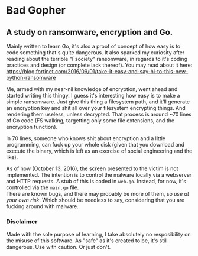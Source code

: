 # Bad Gopher

## A study on ransomware, encryption and Go.

Mainly written to learn Go, it's also a proof of concept of how easy is to code something that's quite dangerous. It also sparked my curiosity after reading about the terrible "Fsociety" ransomware, in regards to it's coding practices and design (or complete lack thereof). You may read about it here: https://blog.fortinet.com/2016/09/01/take-it-easy-and-say-hi-to-this-new-python-ransomware

Me, armed with my near-nil knowledge of encryption, went ahead and started writing this thingy. I guess it's interesting how easy is to make a simple ransomware. Just give this thing a filesystem path, and it'll generate an encryption key and shit all over your filesystem encrypting things. And rendering them useless, unless decrypted. That process is around ~70 lines of Go code (FS walking, targetting only some file extensions, and the encryption function).

In 70 lines, someone who knows shit about encryption and a little programming, can fuck up your whole disk (given that you download and execute the binary, which is left as an exercise of social engineering and the like).

As of now (October 13, 2016), the screen presented to the victim is not implemented. The intention is to control the malware locally via a webserver and HTTP requests. A stub of this is coded in `web.go`. Instead, for now, it's controlled via the `main.go` file.  
There are known bugs, and there may probably be more of them, so *use at your own risk*. Which should be needless to say, considering that you are fucking around with malware.


### Disclaimer
Made with the sole purpose of learning, I take absolutely no resposibility on the misuse of this software. As "safe" as it's created to be, it's still dangerous. Use with caution. Or just don't.
